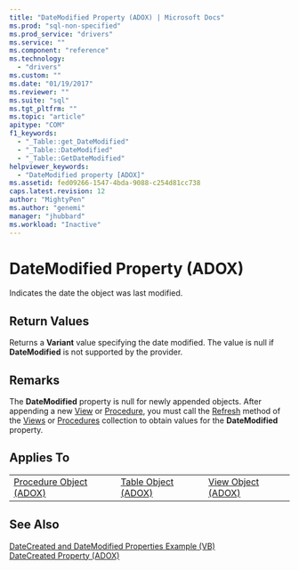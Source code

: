 ```yaml
---
title: "DateModified Property (ADOX) | Microsoft Docs"
ms.prod: "sql-non-specified"
ms.prod_service: "drivers"
ms.service: ""
ms.component: "reference"
ms.technology:
  - "drivers"
ms.custom: ""
ms.date: "01/19/2017"
ms.reviewer: ""
ms.suite: "sql"
ms.tgt_pltfrm: ""
ms.topic: "article"
apitype: "COM"
f1_keywords: 
  - "_Table::get_DateModified"
  - "_Table::DateModified"
  - "_Table::GetDateModified"
helpviewer_keywords: 
  - "DateModified property [ADOX]"
ms.assetid: fed09266-1547-4bda-9088-c254d81cc738
caps.latest.revision: 12
author: "MightyPen"
ms.author: "genemi"
manager: "jhubbard"
ms.workload: "Inactive"
---
```

# DateModified Property (ADOX)
Indicates the date the object was last modified.  
  
## Return Values  
 Returns a **Variant** value specifying the date modified. The value is null if **DateModified** is not supported by the provider.  
  
## Remarks  
 The **DateModified** property is null for newly appended objects. After appending a new [View](../../../ado/reference/adox-api/view-object-adox.md) or [Procedure](../../../ado/reference/adox-api/procedure-object-adox.md), you must call the [Refresh](../../../ado/reference/ado-api/refresh-method-ado.md) method of the [Views](../../../ado/reference/adox-api/views-collection-adox.md) or [Procedures](../../../ado/reference/adox-api/procedures-collection-adox.md) collection to obtain values for the **DateModified** property.  
  
## Applies To  
  
||||  
|-|-|-|  
|[Procedure Object (ADOX)](../../../ado/reference/adox-api/procedure-object-adox.md)|[Table Object (ADOX)](../../../ado/reference/adox-api/table-object-adox.md)|[View Object (ADOX)](../../../ado/reference/adox-api/view-object-adox.md)|  
  
## See Also  
 [DateCreated and DateModified Properties Example (VB)](../../../ado/reference/adox-api/datecreated-and-datemodified-properties-example-vb.md)   
 [DateCreated Property (ADOX)](../../../ado/reference/adox-api/datecreated-property-adox.md)
